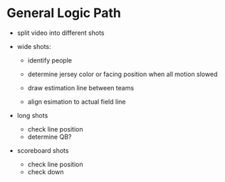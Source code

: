 # General Logic Path

- split video into different shots

- wide shots:
    - identify people
    - determine jersey color or facing position when all motion slowed

    - draw estimation line between teams
    - align esimation to actual field line


- long shots
    - check line position
    - determine QB?


- scoreboard shots
    - check line position
    - check down